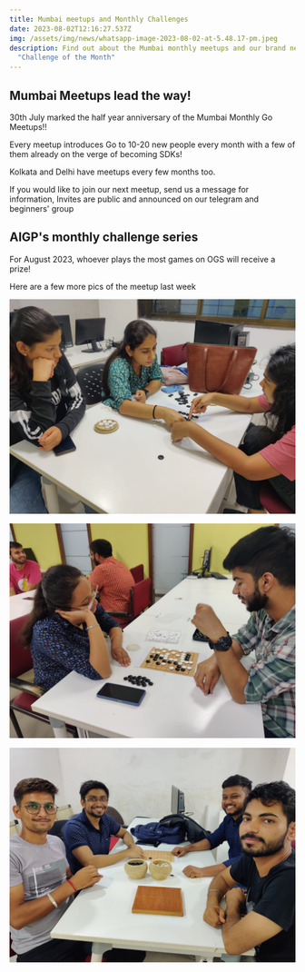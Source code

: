 ```yaml
---
title: Mumbai meetups and Monthly Challenges
date: 2023-08-02T12:16:27.537Z
img: /assets/img/news/whatsapp-image-2023-08-02-at-5.48.17-pm.jpeg
description: Find out about the Mumbai monthly meetups and our brand new
  "Challenge of the Month"
---
```

## Mumbai Meetups lead the way!

30th July marked the half year anniversary of the Mumbai Monthly Go Meetups!!

Every meetup introduces Go to 10-20 new people every month with a few of them already on the verge of becoming SDKs!

Kolkata and Delhi have meetups every few months too.

If you would like to join our next meetup, send us a message for information, Invites are public and announced on our telegram and beginners' group

## AIGP's monthly challenge series

For August 2023, whoever plays the most games on OGS will receive a prize!

Here are a few more pics of the meetup last week

![](/assets/img/news/whatsapp-image-2023-08-02-at-5.48.18-pm.jpeg)

![](/assets/img/news/whatsapp-image-2023-08-02-at-5.48.18-pm-1-.jpeg)

![](/assets/img/news/whatsapp-image-2023-08-02-at-5.48.19-pm.jpeg)